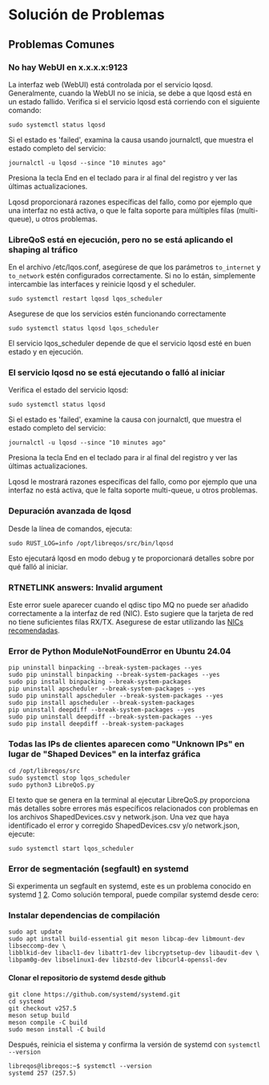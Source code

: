 # Solución de Problemas

## Problemas Comunes

### No hay WebUI en x.x.x.x:9123

La interfaz web (WebUI) está controlada por el servicio lqosd. Generalmente, cuando la WebUI no se inicia, se debe a que lqosd está en un estado fallido. Verifica si el servicio lqosd está corriendo con el siguiente comando:
```
sudo systemctl status lqosd
```

Si el estado es 'failed', examina la causa usando journalctl, que muestra el estado completo del servicio:
```
journalctl -u lqosd --since "10 minutes ago"
```
Presiona la tecla End en el teclado para ir al final del registro y ver las últimas actualizaciones.

Lqosd proporcionará razones específicas del fallo, como por ejemplo que una interfaz no está activa, o que le falta soporte para múltiples filas (multi-queue), u otros problemas.

### LibreQoS está en ejecución, pero no se está aplicando el shaping al tráfico

En el archivo /etc/lqos.conf, asegúrese de que los parámetros `to_internet` y `to_network` estén configurados correctamente.
Si no lo están, simplemente intercambie las interfaces y reinicie lqosd y el scheduler.

```
sudo systemctl restart lqosd lqos_scheduler
```

Asegurese de que los servicios estén funcionando correctamente

```
sudo systemctl status lqosd lqos_scheduler
```

El servicio lqos_scheduler depende de que el servicio lqosd esté en buen estado y en ejecución.

### El servicio lqosd no se está ejecutando o falló al iniciar

Verifica el estado del servicio lqosd:
```
sudo systemctl status lqosd
```

Si el estado es 'failed', examine la causa con journalctl, que muestra el estado completo del servicio:
```
journalctl -u lqosd --since "10 minutes ago"
```
Presiona la tecla End en el teclado para ir al final del registro y ver las últimas actualizaciones.

Lqosd le mostrará razones específicas del fallo, como por ejemplo que una interfaz no está activa, que le falta soporte multi-queue, u otros problemas.

### Depuración avanzada de lqosd

Desde la línea de comandos, ejecuta:
```
sudo RUST_LOG=info /opt/libreqos/src/bin/lqosd
```
Esto ejecutará lqosd en modo debug y te proporcionará detalles sobre por qué falló al iniciar.

### RTNETLINK answers: Invalid argument

Este error suele aparecer cuando el qdisc tipo MQ no puede ser añadido correctamente a la interfaz de red (NIC).
Esto sugiere que la tarjeta de red no tiene suficientes filas RX/TX. Asegurese de estar utilizando las [NICs recomendadas](requirements.md).

### Error de Python ModuleNotFoundError en Ubuntu 24.04
```
pip uninstall binpacking --break-system-packages --yes
sudo pip uninstall binpacking --break-system-packages --yes
sudo pip install binpacking --break-system-packages
pip uninstall apscheduler --break-system-packages --yes
sudo pip uninstall apscheduler --break-system-packages --yes
sudo pip install apscheduler --break-system-packages
pip uninstall deepdiff --break-system-packages --yes
sudo pip uninstall deepdiff --break-system-packages --yes
sudo pip install deepdiff --break-system-packages
```
### Todas las IPs de clientes aparecen como "Unknown IPs" en lugar de "Shaped Devices" en la interfaz gráfica
```
cd /opt/libreqos/src
sudo systemctl stop lqos_scheduler
sudo python3 LibreQoS.py
```
El texto que se genera en la terminal al ejecutar LibreQoS.py proporciona más detalles sobre errores más específicos relacionados con problemas en los archivos ShapedDevices.csv y network.json.
Una vez que haya identificado el error y corregido ShapedDevices.csv y/o network.json, ejecute:

```sudo systemctl start lqos_scheduler```

### Error de segmentación (segfault) en systemd

Si experimenta un segfault en systemd, este es un problema conocido en systemd [1](https://github.com/systemd/systemd/issues/36031) [2](https://github.com/systemd/systemd/issues/33643).
Como solución temporal, puede compilar systemd desde cero:

### Instalar dependencias de compilación

```
sudo apt update
sudo apt install build-essential git meson libcap-dev libmount-dev libseccomp-dev \
libblkid-dev libacl1-dev libattr1-dev libcryptsetup-dev libaudit-dev \
libpam0g-dev libselinux1-dev libzstd-dev libcurl4-openssl-dev
```

#### Clonar el repositorio de systemd desde github

```
git clone https://github.com/systemd/systemd.git
cd systemd
git checkout v257.5
meson setup build
meson compile -C build
sudo meson install -C build
```
Después, reinicia el sistema y confirma la versión de systemd con `systemctl --version`

```
libreqos@libreqos:~$ systemctl --version
systemd 257 (257.5)
```